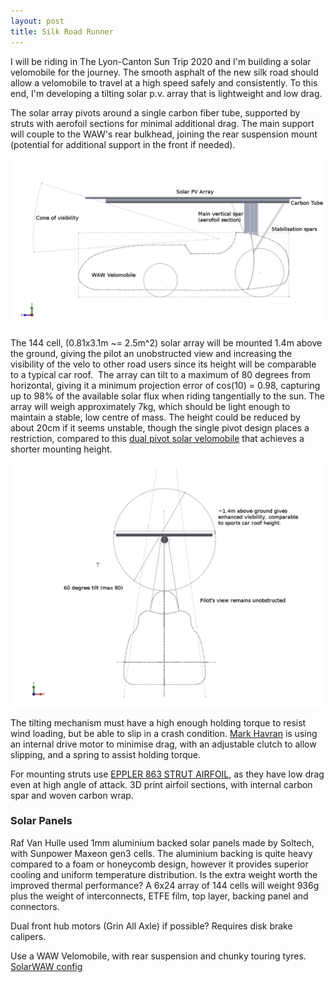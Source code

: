 ```yaml
---
layout: post
title: Silk Road Runner
---
```


I will be riding in The Lyon-Canton Sun Trip 2020 and I'm building a solar velomobile for the journey. The smooth asphalt of the new silk road should allow a velomobile to travel at a high speed safely and consistently.
To this end, I'm developing a tilting solar p.v. array that is lightweight and low drag. 

The solar array pivots around a single carbon fiber tube, supported by struts with aerofoil sections for minimal additional drag. The main support will couple to the WAW's rear bulkhead, joining the rear suspension mount (potential for additional support in the front if needed).

![SolarWAW](/figures/Silkroadrunner-sketch_side.png "Silkroadrunner side projection")

The 144 cell, (0.81x3.1m ~= 2.5m^2) solar array will be mounted 1.4m above the ground, giving the pilot an unobstructed view and increasing the visibility of the velo to other road users since its height will be comparable to a typical car roof.  
The array can tilt to a maximum of 80 degrees from horizontal, giving it a minimum projection error of cos(10) = 0.98, capturing up to 98% of the available solar flux when riding tangentially to the sun. The array will weigh approximately 7kg, which should be light enough to maintain a stable, low centre of mass. 
The height could be reduced by about 20cm if it seems unstable, though the single pivot design places a restriction, compared to this [dual pivot solar velomobile](https://solarvelomobile.wordpress.com/) that achieves a shorter mounting height.

![SolarWAW](/figures/Silkroadrunner-sketch_front.png "Silkroadrunner front projection")

The tilting mechanism must have a high enough holding torque to resist wind loading, but be able to slip in a crash condition. [Mark Havran](https://endless-sphere.com/forums/viewtopic.php?f=6&t=94721&sid=c873bc96a33fb6dda71d2c29d48ecb6b&start=25) is using an internal drive motor to minimise drag, with an adjustable clutch to allow slipping, and a spring to assist holding torque.

For mounting struts use [EPPLER 863 STRUT AIRFOIL](http://airfoiltools.com/airfoil/details?airfoil=e863-il), as they have low drag even at high angle of attack. 3D print airfoil sections, with internal carbon spar and woven carbon wrap.

### Solar Panels
Raf Van Hulle used 1mm aluminium backed solar panels made by Soltech, with Sunpower Maxeon gen3 cells. The aluminium backing is quite heavy compared to a foam or honeycomb design, however it provides superior cooling and uniform temperature distribution.
Is the extra weight worth the improved thermal performance? 
A 6x24 array of 144 cells will weight 936g plus the weight of interconnects, ETFE film, top layer, backing panel and connectors.


Dual front hub motors (Grin All Axle) if possible? Requires disk brake calipers.

Use a WAW Velomobile, with rear suspension and chunky touring tyres.
[SolarWAW config](https://docs.google.com/spreadsheets/d/1wEqqIy4X9xhtoNJgTPnYXVTqeOeeLkHr_mUNiSBvudw/edit?usp=drive_web)
